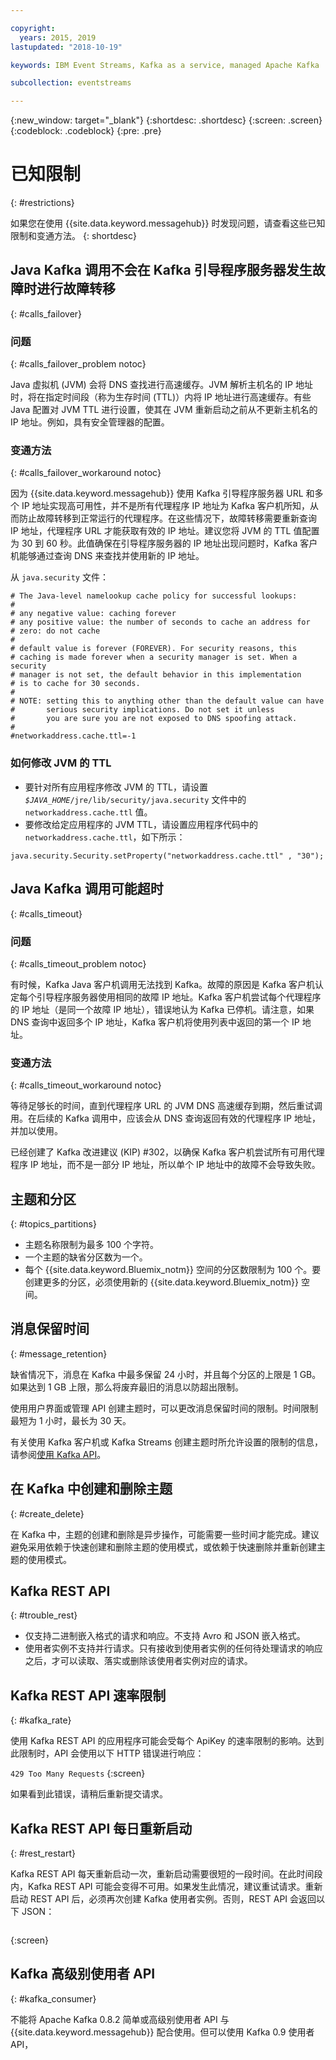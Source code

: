 ```yaml
---

copyright:
  years: 2015, 2019
lastupdated: "2018-10-19"

keywords: IBM Event Streams, Kafka as a service, managed Apache Kafka

subcollection: eventstreams

---
```


{:new_window: target="_blank"}
{:shortdesc: .shortdesc}
{:screen: .screen}
{:codeblock: .codeblock}
{:pre: .pre}


# 已知限制
{: #restrictions}

如果您在使用 {{site.data.keyword.messagehub}} 时发现问题，请查看这些已知限制和变通方法。
{: shortdesc}

## Java Kafka 调用不会在 Kafka 引导程序服务器发生故障时进行故障转移
{: #calls_failover}

### 问题
{: #calls_failover_problem notoc}

Java 虚拟机 (JVM) 会将 DNS 查找进行高速缓存。JVM 解析主机名的 IP 地址时，将在指定时间段（称为生存时间 (TTL)）内将 IP 地址进行高速缓存。有些 Java 配置对 JVM TTL 进行设置，使其在 JVM 重新启动之前从不更新主机名的 IP 地址。例如，具有安全管理器的配置。

### 变通方法
{: #calls_failover_workaround notoc}

因为 {{site.data.keyword.messagehub}} 使用 Kafka 引导程序服务器 URL 和多个 IP 地址实现高可用性，并不是所有代理程序 IP 地址为 Kafka 客户机所知，从而防止故障转移到正常运行的代理程序。在这些情况下，故障转移需要重新查询 IP 地址，代理程序 URL 才能获取有效的 IP 地址。建议您将 JVM 的 TTL 值配置为 30 到 60 秒。此值确保在引导程序服务器的 IP 地址出现问题时，Kafka 客户机能够通过查询 DNS 来查找并使用新的 IP 地址。

从 <code>java.security</code> 文件： 

```
# The Java-level namelookup cache policy for successful lookups:
#
# any negative value: caching forever
# any positive value: the number of seconds to cache an address for
# zero: do not cache
#
# default value is forever (FOREVER). For security reasons, this
# caching is made forever when a security manager is set. When a security
# manager is not set, the default behavior in this implementation
# is to cache for 30 seconds.
#
# NOTE: setting this to anything other than the default value can have
#       serious security implications. Do not set it unless
#       you are sure you are not exposed to DNS spoofing attack.
#
#networkaddress.cache.ttl=-1
```

### 如何修改 JVM 的 TTL
* 要针对所有应用程序修改 JVM 的 TTL，请设置 <code><var class="keyword varname">$JAVA_HOME</var>/jre/lib/security/java.security</code> 文件中的 <code>networkaddress.cache.ttl</code> 值。
* 要修改给定应用程序的 JVM TTL，请设置应用程序代码中的 <code>networkaddress.cache.ttl</code>，如下所示：
```
java.security.Security.setProperty("networkaddress.cache.ttl" , "30");
```

## Java Kafka 调用可能超时
{: #calls_timeout}

### 问题
{: #calls_timeout_problem notoc}

有时候，Kafka Java 客户机调用无法找到 Kafka。故障的原因是 Kafka 客户机认定每个引导程序服务器使用相同的故障 IP 地址。Kafka 客户机尝试每个代理程序的 IP 地址（是同一个故障 IP 地址），错误地认为 Kafka 已停机。请注意，如果 DNS 查询中返回多个 IP 地址，Kafka 客户机将使用列表中返回的第一个 IP 地址。

### 变通方法
{: #calls_timeout_workaround notoc}

等待足够长的时间，直到代理程序 URL 的 JVM DNS 高速缓存到期，然后重试调用。在后续的 Kafka 调用中，应该会从 DNS 查询返回有效的代理程序 IP 地址，并加以使用。 

已经创建了 Kafka 改进建议 (KIP) #302，以确保 Kafka 客户机尝试所有可用代理程序 IP 地址，而不是一部分 IP 地址，所以单个 IP 地址中的故障不会导致失败。


## 主题和分区
{: #topics_partitions}

*  主题名称限制为最多 100 个字符。
*  一个主题的缺省分区数为一个。
*  每个 {{site.data.keyword.Bluemix_notm}} 空间的分区数限制为 100 个。要创建更多的分区，必须使用新的 {{site.data.keyword.Bluemix_notm}} 空间。

## 消息保留时间
{: #message_retention}

缺省情况下，消息在 Kafka 中最多保留 24 小时，并且每个分区的上限是 1 GB。如果达到 1 GB 上限，那么将废弃最旧的消息以防超出限制。

使用用户界面或管理 API 创建主题时，可以更改消息保留时间的限制。时间限制最短为 1 小时，最长为 30 天。

有关使用 Kafka 客户机或 Kafka Streams 创建主题时所允许设置的限制的信息，请参阅[使用 Kafka API](/docs/services/EventStreams?topic=eventstreams-kafka_using)。

## 在 Kafka 中创建和删除主题
{: #create_delete}

在 Kafka 中，主题的创建和删除是异步操作，可能需要一些时间才能完成。建议避免采用依赖于快速创建和删除主题的使用模式，或依赖于快速删除并重新创建主题的使用模式。

## Kafka REST API
{: #trouble_rest}

*  仅支持二进制嵌入格式的请求和响应。不支持 Avro 和 JSON 嵌入格式。
*  使用者实例不支持并行请求。只有接收到使用者实例的任何待处理请求的响应之后，才可以读取、落实或删除该使用者实例对应的请求。

## Kafka REST API 速率限制
{: #kafka_rate}

使用 Kafka REST API 的应用程序可能会受每个 ApiKey 的速率限制的影响。达到此限制时，API 会使用以下 HTTP 错误进行响应：

<code>429 Too Many Requests</code>
{:screen}

如果看到此错误，请稍后重新提交请求。

<!--12/04/18 - Karen: same info duplicated at messagehub108 -->
## Kafka REST API 每日重新启动
{: #rest_restart}

Kafka REST API 每天重新启动一次，重新启动需要很短的一段时间。在此时间段内，Kafka REST API 可能会变得不可用。如果发生此情况，建议重试请求。重新启动 REST API 后，必须再次创建 Kafka 使用者实例。否则，REST API 会返回以下 JSON：

```'{"error_code":40403,"message":"Consumer instance not found."}'
```
{:screen}

## Kafka 高级别使用者 API
{: #kafka_consumer}

不能将 Apache Kafka 0.8.2 简单或高级别使用者 API 与 {{site.data.keyword.messagehub}} 配合使用。但可以使用 Kafka 0.9 使用者 API，
